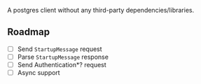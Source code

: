 A postgres client without any third-party dependencies/libraries.

## Roadmap

- [ ] Send `StartupMessage` request
- [ ] Parse `StartupMessage` response
- [ ] Send Authentication*? request
- [ ] Async support